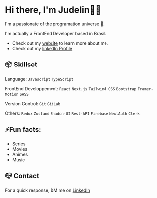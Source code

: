 
# Hi there, I'm Judelin👋🏾

I'm a passionate of the programation universe 🔭.

I'm actually a FrontEnd Developer based in Brasil.

* Check out my [website](https://www.judelininelus.com) to learn more about me.
* Check out my [linkedIn Profile](https://www.linkedin.com/in/judelininelus/)

## 📦 Skillset
Language: `Javascript` `TypeScript`

FrontEnd Developpement: `React` `Next.js` `Tailwind CSS` `Bootstrap` `Framer-Motion` `SASS`

Version Control: `Git` `GitLab`

Others: `Redux` `Zustand` `Shadcn-UI` `Rest-API` `Firebase` `NextAuth` `Clerk`

## ⚡Fun facts:
* Series
* Movies
* Animes
* Music

## 📪 Contact
For a quick response, DM me on [LinkedIn](https://www.linkedin.com/in/judelininelus/)
